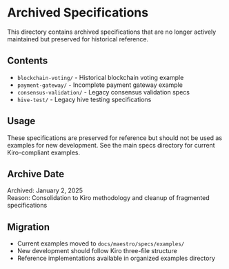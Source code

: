 # Archived Specifications

This directory contains archived specifications that are no longer actively maintained but preserved for historical reference.

## Contents
- `blockchain-voting/` - Historical blockchain voting example
- `payment-gateway/` - Incomplete payment gateway example  
- `consensus-validation/` - Legacy consensus validation specs
- `hive-test/` - Legacy hive testing specifications

## Usage
These specifications are preserved for reference but should not be used as examples for new development. See the main specs directory for current Kiro-compliant examples.

## Archive Date
Archived: January 2, 2025  
Reason: Consolidation to Kiro methodology and cleanup of fragmented specifications  

## Migration
- Current examples moved to `docs/maestro/specs/examples/`
- New development should follow Kiro three-file structure
- Reference implementations available in organized examples directory